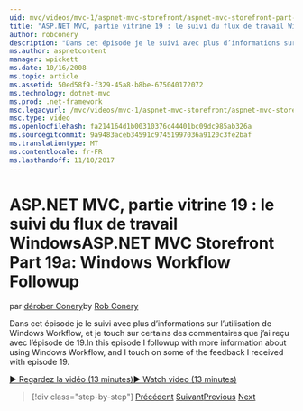```yaml
---
uid: mvc/videos/mvc-1/aspnet-mvc-storefront/aspnet-mvc-storefront-part-19a-windows-workflow-followup
title: "ASP.NET MVC, partie vitrine 19 : le suivi du flux de travail Windows | Documents Microsoft"
author: robconery
description: "Dans cet épisode je le suivi avec plus d’informations sur l’utilisation de Windows Workflow, et je touch sur certains des commentaires que j’ai reçu avec l’épisode de 19."
ms.author: aspnetcontent
manager: wpickett
ms.date: 10/16/2008
ms.topic: article
ms.assetid: 50ed58f9-f329-45a8-b8be-675040172072
ms.technology: dotnet-mvc
ms.prod: .net-framework
msc.legacyurl: /mvc/videos/mvc-1/aspnet-mvc-storefront/aspnet-mvc-storefront-part-19a-windows-workflow-followup
msc.type: video
ms.openlocfilehash: fa214164d1b00310376c44401bc09dc985ab326a
ms.sourcegitcommit: 9a9483aceb34591c97451997036a9120c3fe2baf
ms.translationtype: MT
ms.contentlocale: fr-FR
ms.lasthandoff: 11/10/2017
---
```

<a name="aspnet-mvc-storefront-part-19a-windows-workflow-followup"></a><span data-ttu-id="809ec-103">ASP.NET MVC, partie vitrine 19 : le suivi du flux de travail Windows</span><span class="sxs-lookup"><span data-stu-id="809ec-103">ASP.NET MVC Storefront Part 19a: Windows Workflow Followup</span></span>
====================
<span data-ttu-id="809ec-104">par [dérober Conery](https://github.com/robconery)</span><span class="sxs-lookup"><span data-stu-id="809ec-104">by [Rob Conery](https://github.com/robconery)</span></span>

<span data-ttu-id="809ec-105">Dans cet épisode je le suivi avec plus d’informations sur l’utilisation de Windows Workflow, et je touch sur certains des commentaires que j’ai reçu avec l’épisode de 19.</span><span class="sxs-lookup"><span data-stu-id="809ec-105">In this episode I followup with more information about using Windows Workflow, and I touch on some of the feedback I received with episode 19.</span></span>

[<span data-ttu-id="809ec-106">&#9654; Regardez la vidéo (13 minutes)</span><span class="sxs-lookup"><span data-stu-id="809ec-106">&#9654; Watch video (13 minutes)</span></span>](https://channel9.msdn.com/Blogs/ASP-NET-Site-Videos/aspnet-mvc-storefront-part-19a-windows-workflow-followup)

>[!div class="step-by-step"]
<span data-ttu-id="809ec-107">[Précédent](aspnet-mvc-mvc-storefront-part-19-processing-orders-with-windows-workflow.md)
[Suivant](aspnet-mvc-storefront-part-20-logging.md)</span><span class="sxs-lookup"><span data-stu-id="809ec-107">[Previous](aspnet-mvc-mvc-storefront-part-19-processing-orders-with-windows-workflow.md)
[Next](aspnet-mvc-storefront-part-20-logging.md)</span></span>
